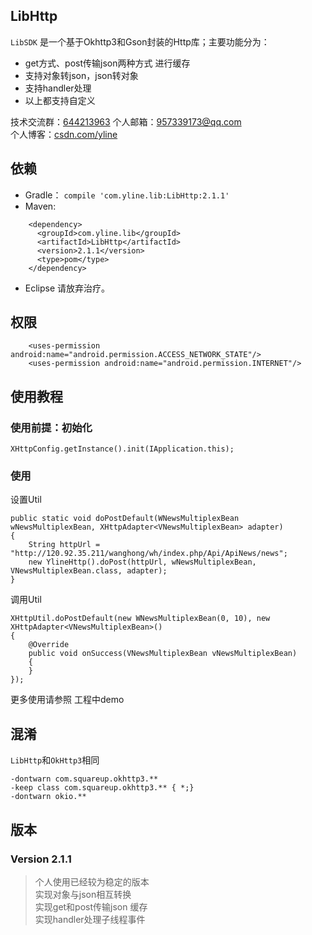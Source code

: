 ## LibHttp
`LibSDK` 是一个基于Okhttp3和Gson封装的Http库；主要功能分为：

* get方式、post传输json两种方式 进行缓存
* 支持对象转json，json转对象
* 支持handler处理
* 以上都支持自定义

技术交流群：[644213963](https://jq.qq.com/?_wv=1027&k=4ETdgdJ)
个人邮箱：[957339173@qq.com](https://jq.qq.com/?_wv=1027&k=4B0yi1n)  
个人博客：[csdn.com/yline](http://blog.csdn.net/u014803950)  

## 依赖
* Gradle：
```compile 'com.yline.lib:LibHttp:2.1.1'```
* Maven:
```
    <dependency>
      <groupId>com.yline.lib</groupId>
      <artifactId>LibHttp</artifactId>
      <version>2.1.1</version>
      <type>pom</type>
    </dependency>
```
* Eclipse 请放弃治疗。

## 权限
```
    <uses-permission android:name="android.permission.ACCESS_NETWORK_STATE"/>
    <uses-permission android:name="android.permission.INTERNET"/>
```

## 使用教程
### 使用前提：初始化
    XHttpConfig.getInstance().init(IApplication.this);

### 使用
设置Util

	public static void doPostDefault(WNewsMultiplexBean wNewsMultiplexBean, XHttpAdapter<VNewsMultiplexBean> adapter)
	{
		String httpUrl = "http://120.92.35.211/wanghong/wh/index.php/Api/ApiNews/news";
		new YlineHttp().doPost(httpUrl, wNewsMultiplexBean, VNewsMultiplexBean.class, adapter);
	}
调用Util

	XHttpUtil.doPostDefault(new WNewsMultiplexBean(0, 10), new XHttpAdapter<VNewsMultiplexBean>()
	{
		@Override
		public void onSuccess(VNewsMultiplexBean vNewsMultiplexBean)
		{
		}
	});
更多使用请参照 工程中demo

## 混淆
`LibHttp`和`OkHttp3`相同

    -dontwarn com.squareup.okhttp3.**
    -keep class com.squareup.okhttp3.** { *;}
    -dontwarn okio.**

## 版本    
### Version 2.1.1
> 个人使用已经较为稳定的版本  
> 实现对象与json相互转换    
> 实现get和post传输json 缓存   
> 实现handler处理子线程事件 




